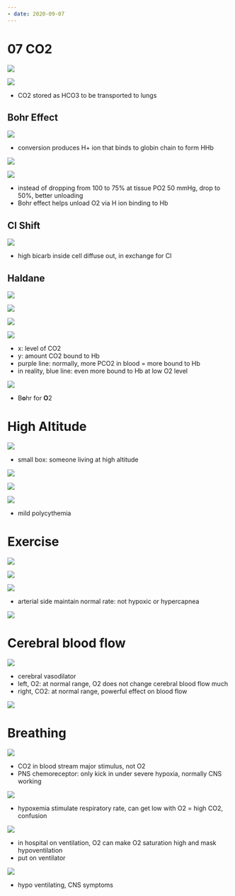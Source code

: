 ```yaml
---
- date: 2020-09-07
---
```


# 07 CO2

<!-- CO2 transported how, enzyme responsible, where is enzyme located -->

![](https://photos.thisispiggy.com/file/wikiFiles/r02ZvQI.jpg)

![](https://photos.thisispiggy.com/file/wikiFiles/4z2tUF0.jpg)

- CO2 stored as HCO3 to be transported to lungs

## Bohr Effect

<!-- Bohr effect, result on O2 curve -->

![](https://photos.thisispiggy.com/file/wikiFiles/4YNdSiJ.jpg)

- conversion produces H+ ion that binds to globin chain to form HHb

![](https://photos.thisispiggy.com/file/wikiFiles/k2d4C6b.jpg)

![](https://photos.thisispiggy.com/file/wikiFiles/wXrK5CY.jpg)

- instead of dropping from 100 to 75% at tissue PO2 50 mmHg, drop to 50%, better unloading
- Bohr effect helps unload O2 via H ion binding to Hb

## Cl Shift

<!-- Cl shift -->

![](https://photos.thisispiggy.com/file/wikiFiles/4phtB6k.jpg)

- high bicarb inside cell diffuse out, in exchange for Cl

## Haldane

<!-- Haldane effect -->

![](https://photos.thisispiggy.com/file/wikiFiles/ilmGT5K.jpg)

![](https://photos.thisispiggy.com/file/wikiFiles/qhwxl6M.jpg)

![](https://photos.thisispiggy.com/file/wikiFiles/yxyNWjo.jpg)

![](https://photos.thisispiggy.com/file/wikiFiles/LfkVx5E.jpg)

- x: level of CO2
- y: amount CO2 bound to Hb
- purple line: normally, more PCO2 in blood = more bound to Hb
- in reality, blue line: even more bound to Hb at low O2 level

<!-- Tissue vs lungs. Significance of Bohr and Haldane effect -->

![](https://photos.thisispiggy.com/file/wikiFiles/l4Z0Iy0.jpg)

- B**o**hr for **O**2

# High Altitude

<!-- high altitude and blood gas, dissociation curve, other symptoms -->

![](https://photos.thisispiggy.com/file/wikiFiles/kvpjtfO.jpg)

- small box: someone living at high altitude

![](https://photos.thisispiggy.com/file/wikiFiles/lo5xoRs.jpg)

![](https://photos.thisispiggy.com/file/wikiFiles/RqNye13.jpg)

![](https://photos.thisispiggy.com/file/wikiFiles/Q26Nkmh.jpg)

- mild polycythemia

# Exercise

<!-- exercise and blood gas. Arterial vs venous -->

![](https://photos.thisispiggy.com/file/wikiFiles/UdhURcm.jpg)

![](https://photos.thisispiggy.com/file/wikiFiles/x7IWb0o.jpg)

![](https://photos.thisispiggy.com/file/wikiFiles/v25ieak.jpg)

- arterial side maintain normal rate: not hypoxic or hypercapnea

![](https://photos.thisispiggy.com/file/wikiFiles/dap2GjR.jpg)

# Cerebral blood flow

<!-- cerebral blood flow control. Panic attack result -->

![](https://photos.thisispiggy.com/file/wikiFiles/sUtZlQO.jpg)

- cerebral vasodilator
- left, O2: at normal range, O2 does not change cerebral blood flow much
- right, CO2: at normal range, powerful effect on blood flow

![](https://photos.thisispiggy.com/file/wikiFiles/i5To1EK.jpg)

# Breathing

<!-- breathing stimulus central and peripheral -->

![](https://photos.thisispiggy.com/file/wikiFiles/LFrtDQK.jpg)

- CO2 in blood stream major stimulus, not O2
- PNS chemoreceptor: only kick in under severe hypoxia, normally CNS working

<!-- COPD, ventilator, ALS common blood gas, pathogenesis -->

![](https://photos.thisispiggy.com/file/wikiFiles/K9IKJnq.jpg)

- hypoxemia stimulate respiratory rate, can get low with O2 = high CO2, confusion

![](https://photos.thisispiggy.com/file/wikiFiles/ZU5duJE.jpg)

- in hospital on ventilation, O2 can make O2 saturation high and mask hypoventilation
- put on ventilator

![](https://photos.thisispiggy.com/file/wikiFiles/0WldW2x.jpg)

- hypo ventilating, CNS symptoms
